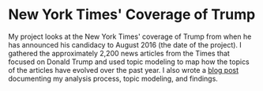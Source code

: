 # New York Times' Coverage of Trump

My project looks at the New York Times' coverage of Trump from when he has announced his candidacy to August 2016 (the date of the project). I gathered the approximately 2,200 news articles from the Times that focused on Donald Trump and used topic modeling to map how the topics of the articles have evolved over the past year. I also wrote a [blog post](https://robinsones.github.io/Topic-Modeling-the-New-York-Times-and-Trump/) documenting my analysis process, topic modeling, and findings. 
